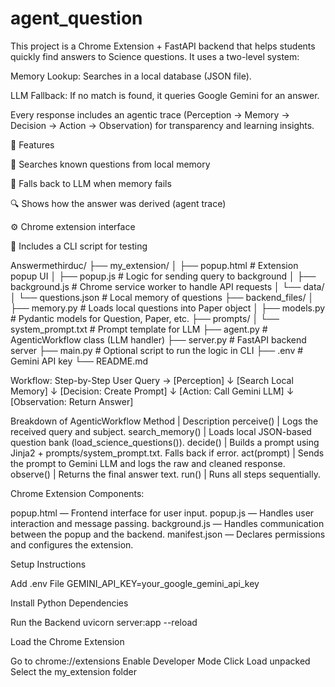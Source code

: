 # agent_question

This project is a Chrome Extension + FastAPI backend that helps students quickly find answers to Science questions. It uses a two-level system:

Memory Lookup: Searches in a local database (JSON file).

LLM Fallback: If no match is found, it queries Google Gemini for an answer.

Every response includes an agentic trace (Perception → Memory → Decision → Action → Observation) for transparency and learning insights.

🔧 Features

🧠 Searches known questions from local memory

🤖 Falls back to LLM when memory fails

🔍 Shows how the answer was derived (agent trace)

⚙️ Chrome extension interface

🧪 Includes a CLI script for testing

Answermethirduc/
├── my_extension/
│   ├── popup.html            # Extension popup UI
│   ├── popup.js              # Logic for sending query to background
│   ├── background.js         # Chrome service worker to handle API requests
│   └── data/
│       └── questions.json    # Local memory of questions
├── backend_files/
│   ├── memory.py             # Loads local questions into Paper object
│   ├── models.py             # Pydantic models for Question, Paper, etc.
├── prompts/
│   └── system_prompt.txt     # Prompt template for LLM
├── agent.py                  # AgenticWorkflow class (LLM handler)
├── server.py                 # FastAPI backend server
├── main.py                   # Optional script to run the logic in CLI
├── .env                      # Gemini API key
└── README.md                 



Workflow: Step-by-Step
User Query → [Perception]
                 ↓
        [Search Local Memory]
                 ↓
     [Decision: Create Prompt]
                 ↓
    [Action: Call Gemini LLM]
                 ↓
     [Observation: Return Answer]


Breakdown of AgenticWorkflow
Method | Description
perceive() | Logs the received query and subject.
search_memory() | Loads local JSON-based question bank (load_science_questions()).
decide() | Builds a prompt using Jinja2 + prompts/system_prompt.txt. Falls back if error.
act(prompt) | Sends the prompt to Gemini LLM and logs the raw and cleaned response.
observe() | Returns the final answer text.
run() | Runs all steps sequentially.

Chrome Extension
Components:

popup.html — Frontend interface for user input.
popup.js — Handles user interaction and message passing.
background.js — Handles communication between the popup and the backend.
manifest.json — Declares permissions and configures the extension.

Setup Instructions

 Add .env File
 GEMINI_API_KEY=your_google_gemini_api_key

 Install Python Dependencies

 Run the Backend
 uvicorn server:app --reload

 Load the Chrome Extension

Go to chrome://extensions
Enable Developer Mode
Click Load unpacked
Select the my_extension folder


